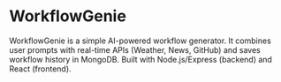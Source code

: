 # WorkflowGenie
WorkflowGenie is a simple AI-powered workflow generator. It combines user prompts with real-time APIs (Weather, News, GitHub) and saves workflow history in MongoDB. Built with Node.js/Express (backend) and React (frontend).
